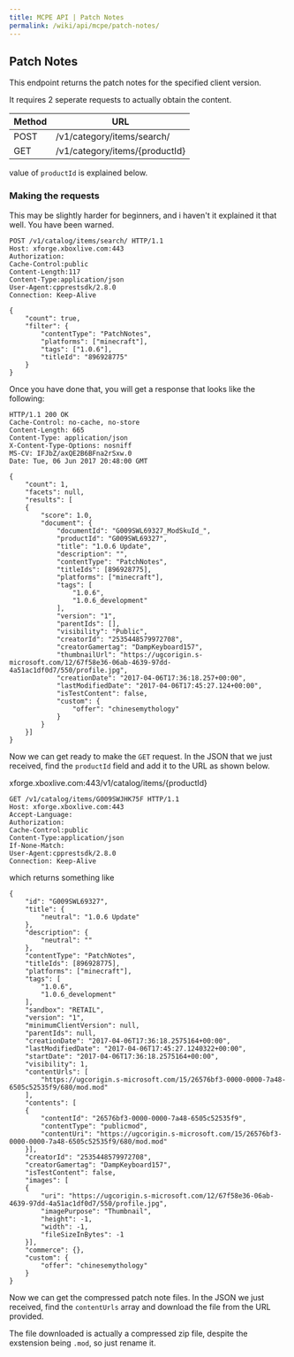 ```yaml
---
title: MCPE API | Patch Notes
permalink: /wiki/api/mcpe/patch-notes/
---
```

## Patch Notes
This endpoint returns the patch notes for the specified client version. 

It requires 2 seperate requests to actually obtain the content.

|Method|URL|
|------|---|
|POST|/v1/category/items/search/|
|GET|/v1/category/items/{productId}|

value of `productId` is explained below.

### Making the requests
This may be slightly harder for beginners, and i haven't it explained it that well. You have been warned.

```
POST /v1/catalog/items/search/ HTTP/1.1
Host: xforge.xboxlive.com:443
Authorization:
Cache-Control:public
Content-Length:117
Content-Type:application/json
User-Agent:cpprestsdk/2.8.0
Connection: Keep-Alive

{
    "count": true,
    "filter": {
        "contentType": "PatchNotes",
        "platforms": ["minecraft"],
        "tags": ["1.0.6"],
        "titleId": "896928775"
    }
}
```

Once you have done that, you will get a response that looks like the following:

```
HTTP/1.1 200 OK
Cache-Control: no-cache, no-store
Content-Length: 665
Content-Type: application/json
X-Content-Type-Options: nosniff
MS-CV: IFJbZ/axQE2B6BFna2rSxw.0
Date: Tue, 06 Jun 2017 20:48:00 GMT

{
    "count": 1,
    "facets": null,
    "results": [
    {
        "score": 1.0,
        "document": {
            "documentId": "G009SWL69327_ModSkuId_",
            "productId": "G009SWL69327",
            "title": "1.0.6 Update",
            "description": "",
            "contentType": "PatchNotes",
            "titleIds": [896928775],
            "platforms": ["minecraft"],
            "tags": [
                "1.0.6",
                "1.0.6_development"
            ],
            "version": "1",
            "parentIds": [],
            "visibility": "Public",
            "creatorId": "2535448579972708",
            "creatorGamertag": "DampKeyboard157",
            "thumbnailUrl": "https://ugcorigin.s-microsoft.com/12/67f58e36-06ab-4639-97dd-4a51ac1df0d7/550/profile.jpg",
            "creationDate": "2017-04-06T17:36:18.257+00:00",
            "lastModifiedDate": "2017-04-06T17:45:27.124+00:00",
            "isTestContent": false,
            "custom": {
                "offer": "chinesemythology"
            }
        }
    }]
}
```

Now we can get ready to make the `GET` request. In the JSON that we just received, find the `productId` field and add it to the URL as shown below.

xforge.xboxlive.com:443/v1/catalog/items/{productId}

```
GET /v1/catalog/items/G009SWJHK75F HTTP/1.1
Host: xforge.xboxlive.com:443
Accept-Language:
Authorization:
Cache-Control:public
Content-Type:application/json
If-None-Match:
User-Agent:cpprestsdk/2.8.0
Connection: Keep-Alive
```

which returns something like

```
{
    "id": "G009SWL69327",
    "title": {
        "neutral": "1.0.6 Update"
    },
    "description": {
        "neutral": ""
    },
    "contentType": "PatchNotes",
    "titleIds": [896928775],
    "platforms": ["minecraft"],
    "tags": [
        "1.0.6",
        "1.0.6_development"
    ],
    "sandbox": "RETAIL",
    "version": "1",
    "minimumClientVersion": null,
    "parentIds": null,
    "creationDate": "2017-04-06T17:36:18.2575164+00:00",
    "lastModifiedDate": "2017-04-06T17:45:27.1240322+00:00",
    "startDate": "2017-04-06T17:36:18.2575164+00:00",
    "visibility": 1,
    "contentUrls": [
        "https://ugcorigin.s-microsoft.com/15/26576bf3-0000-0000-7a48-6505c52535f9/680/mod.mod"
    ],
    "contents": [
    {
        "contentId": "26576bf3-0000-0000-7a48-6505c52535f9",
        "contentType": "publicmod",
        "contentUri": "https://ugcorigin.s-microsoft.com/15/26576bf3-0000-0000-7a48-6505c52535f9/680/mod.mod"
    }],
    "creatorId": "2535448579972708",
    "creatorGamertag": "DampKeyboard157",
    "isTestContent": false,
    "images": [
    {
        "uri": "https://ugcorigin.s-microsoft.com/12/67f58e36-06ab-4639-97dd-4a51ac1df0d7/550/profile.jpg",
        "imagePurpose": "Thumbnail",
        "height": -1,
        "width": -1,
        "fileSizeInBytes": -1
    }],
    "commerce": {},
    "custom": {
        "offer": "chinesemythology"
    }
}
```

Now we can get the compressed patch note files. In the JSON we just received, find the `contentUrls` array and download the file from the URL provided.

The file downloaded is actually a compressed zip file, despite the exstension being `.mod`, so just rename it.
